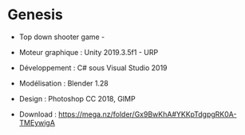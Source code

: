 # Genesis
- Top down shooter game -


- Moteur graphique : Unity 2019.3.5f1 - URP
- Développement : C# sous Visual Studio 2019
- Modélisation : Blender 1.28
- Design : Photoshop CC 2018, GIMP

- Download : https://mega.nz/folder/Gx9BwKhA#YKKpTdgpgRK0A-TMEywigA
